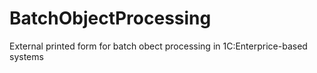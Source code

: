 # BatchObjectProcessing
External printed form for batch obect processing in 1C:Enterprice-based systems
